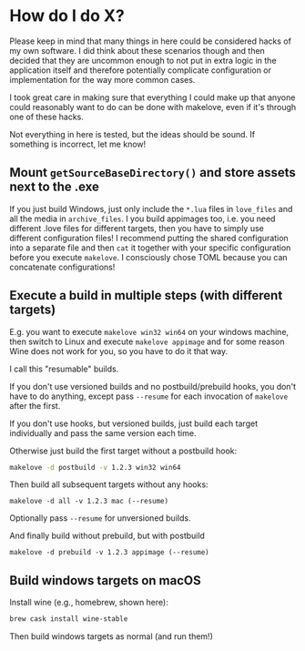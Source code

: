 # How do I do X?
Please keep in mind that many things in here could be considered hacks of my own software. I did think about these scenarios though and then decided that they are uncommon enough to not put in extra logic in the application itself and therefore potentially complicate configuration or implementation for the way more common cases.

I took great care in making sure that everything I could make up that anyone could reasonably want to do can be done with makelove, even if it's through one of these hacks.

Not everything in here is tested, but the ideas should be sound. If something is incorrect, let me know!

## Mount `getSourceBaseDirectory()` and store assets next to the .exe
If you just build Windows, just only include the `*.lua` files in `love_files` and all the media in `archive_files`.
I you build appimages too, i.e. you need different .love files for different targets, then you have to simply use different configuration files!
I recommend putting the shared configuration into a separate file and then `cat` it together with your specific configuration before you execute `makelove`. I consciously chose TOML because you can concatenate configurations!

## Execute a build in multiple steps (with different targets)
E.g. you want to execute `makelove win32 win64` on your windows machine, then switch to Linux and execute `makelove appimage` and for some reason Wine does not work for you, so you have to do it that way.

I call this "resumable" builds.

If you don't use versioned builds and no postbuild/prebuild hooks, you don't have to do anything, except pass `--resume` for each invocation of `makelove` after the first.

If you don't use hooks, but versioned builds, just build each target individually and pass the same version each time.

Otherwise just build the first target without a postbuild hook:

```bash
makelove -d postbuild -v 1.2.3 win32 win64
```

Then build all subsequent targets without any hooks:
```
makelove -d all -v 1.2.3 mac (--resume)
```
Optionally pass `--resume` for unversioned builds.

And finally build without prebuild, but with postbuild
```
makelove -d prebuild -v 1.2.3 appimage (--resume)
```

## Build windows targets on macOS

Install wine (e.g., homebrew, shown here):

```bash
brew cask install wine-stable
```

Then build windows targets as normal (and run them!)
